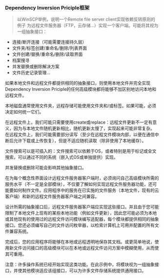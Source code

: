### Dependency Inversion Priciple框架
> 以WinSCP举例，说明一个Remote file server client实现依赖反转原则的例子
为远程文件服务器（FTP，云存储...）实现一个客户端。可能将其视为一组抽象接口：

* 连接/断开连接（可能需要连接持久层）
* 文件夹/标签创建/重命名/删除/列表界面
* 文件创建/替换/重命名/删除/读取界面
* 档案搜寻
* 并发替换或删除解决方案
* 文件历史记录管理...

如果本地文件和远程文件都提供相同的抽象接口，则使用本地文件并完全实现Dependency Inversion Priciple的任何高级模块都将能够不加区别地访问本地和远程文件。

本地磁盘通常使用文件夹，远程存储可能使用文件夹和/或标签。如果可能，必须决定如何统一它们。

在远程文件上，我们可能只需要使用create或replace：远程文件更新不一定有意义，因为与本地文件随机更新相比，随机更新太慢了，实现起来可能非常复杂。
在远程文件上，我们可能需要部分读写（至少在远程文件模块内部，以便在通信中断后允许下载或上传恢复），但是不适应随机读取（除非使用了本地缓存）。

文件搜索可以是可插入的：文件搜索可以依赖于OS，或者特别是用于标记或全文搜索，可以通过不同的系统（嵌入式OS或单独提供）实现。

并发替换或删除可能会影响其他抽象接口。

在为每个概念性界面设计远程文件服务器客户端时，必须询问自己高级模块所需的服务水平（不一定是全部模块），不仅要了解如何实现远程文件服务器功能，还可能要如何制作文件。应用程序中的服务在已实施的文件服务（本地文件，现有的云客户端）和新的远程文件服务器客户端之间兼容。

设计所需的抽象接口后，远程文件服务器客户端应实现这些接口。并且由于您可能限制了本地文件上现有的某些本地功能（例如文件更新），因此您可能必须为本地或其他现有的使用过的远程文件访问模块编写适配器，每个模块都提供相同的抽象接口。您还必须编写自己的文件访问枚举器，以检索计算机上可用并配置的所有文件兼容系统。

完成后，您的应用程序将能够在本地或远程透明地保存其文档。或更简单地说，使用新文件访问接口的高级模块可以在本地或远程文件访问方案中模糊使用，从而使其可重用。

注意：许多操作系统已经开始实现这类功能。在此示例中，将模块视为一组抽象接口，并使其他模块适应该组接口，可以为许多文件存储系统提供通用接口。
